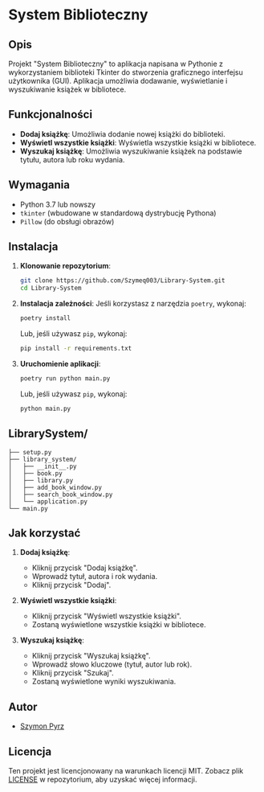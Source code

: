 # System Biblioteczny

## Opis
Projekt "System Biblioteczny" to aplikacja napisana w Pythonie z wykorzystaniem biblioteki Tkinter do stworzenia graficznego interfejsu użytkownika (GUI). Aplikacja umożliwia dodawanie, wyświetlanie i wyszukiwanie książek w bibliotece.

## Funkcjonalności
- **Dodaj książkę**: Umożliwia dodanie nowej książki do biblioteki.
- **Wyświetl wszystkie książki**: Wyświetla wszystkie książki w bibliotece.
- **Wyszukaj książkę**: Umożliwia wyszukiwanie książek na podstawie tytułu, autora lub roku wydania.

## Wymagania
- Python 3.7 lub nowszy
- `tkinter` (wbudowane w standardową dystrybucję Pythona)
- `Pillow` (do obsługi obrazów)

## Instalacja
1. **Klonowanie repozytorium**:
    ```sh
    git clone https://github.com/Szymeq003/Library-System.git
    cd Library-System
    ```

2. **Instalacja zależności**:
    Jeśli korzystasz z narzędzia `poetry`, wykonaj:
    ```sh
    poetry install
    ```

    Lub, jeśli używasz `pip`, wykonaj:
    ```sh
    pip install -r requirements.txt
    ```

3. **Uruchomienie aplikacji**:
    ```sh
    poetry run python main.py
    ```

    Lub, jeśli używasz `pip`, wykonaj:
    ```sh
    python main.py
    ```

## LibrarySystem/
    ├── setup.py
    ├── library_system/
    │   ├── __init__.py
    │   ├── book.py
    │   ├── library.py
    │   ├── add_book_window.py
    │   ├── search_book_window.py
    │   └── application.py
    └── main.py



## Jak korzystać
1. **Dodaj książkę**:
    - Kliknij przycisk "Dodaj książkę".
    - Wprowadź tytuł, autora i rok wydania.
    - Kliknij przycisk "Dodaj".

2. **Wyświetl wszystkie książki**:
    - Kliknij przycisk "Wyświetl wszystkie książki".
    - Zostaną wyświetlone wszystkie książki w bibliotece.

3. **Wyszukaj książkę**:
    - Kliknij przycisk "Wyszukaj książkę".
    - Wprowadź słowo kluczowe (tytuł, autor lub rok).
    - Kliknij przycisk "Szukaj".
    - Zostaną wyświetlone wyniki wyszukiwania.

## Autor
- [Szymon Pyrz](https://github.com/Szymeq003)

## Licencja
Ten projekt jest licencjonowany na warunkach licencji MIT. Zobacz plik [LICENSE](LICENSE) w repozytorium, aby uzyskać więcej informacji.
